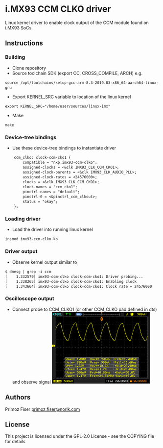 # i.MX93 CCM CLKO driver

Linux kernel driver to enable clock output of the CCM module found on i.MX93 SoCs.

## Instructions

### Building

* Clone repository
* Source toolchain SDK (export CC, CROSS_COMPILE, ARCH) e.g.
```
source /opt/toolchains/setup-gcc-arm-8.3-2019.03-x86_64-aarch64-linux-gnu
```
* Export KERNEL_SRC variable to location of the linux kernel
```
export KERNEL_SRC="/home/user/sources/linux-imx"
```
* Make
```
make
```

### Device-tree bindings

* Use these device-tree bindings to instantiate driver
```
	ccm_clko: clock-ccm-cko1 {
		compatible = "nxp,imx93-ccm-clko";
		assigned-clocks = <&clk IMX93_CLK_CCM_CKO1>;
		assigned-clock-parents = <&clk IMX93_CLK_AUDIO_PLL>;
		assigned-clock-rates = <24576000>;
		clocks = <&clk IMX93_CLK_CCM_CKO1>;
		clock-names = "ccm_cko1";
		pinctrl-names = "default";
		pinctrl-0 = <&pinctrl_ccm_clkout>;
		status = "okay";
	};
```

### Loading driver

* Load the driver into running linux kernel
```
insmod imx93-ccm-clko.ko
```

### Driver output

* Observe kernel output similar to

```
$ dmesg | grep -i ccm
[    1.332579] imx93-ccm-clko clock-ccm-cko1: Driver probing...
[    1.338265] imx93-ccm-clko clock-ccm-cko1: Enabling clock
[    1.343664] imx93-ccm-clko clock-ccm-cko1: Clock rate = 24576000
```

### Oscilloscope output

* Connect probe to CCM_CLKO1 (or other CCM_CLKO pad defined in dts) and observe signal
![Oscilloscope output](imx93-ccm-clko.bmp)

## Authors

Primoz Fiser <primoz.fiser@norik.com>

## License

This project is licensed under the GPL-2.0 License - see the COPYING file for details

